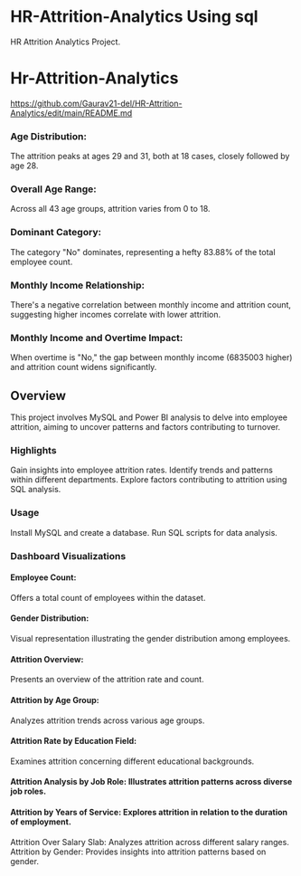 # HR-Attrition-Analytics Using sql
HR Attrition Analytics Project.

# Hr-Attrition-Analytics
 https://github.com/Gaurav21-del/HR-Attrition-Analytics/edit/main/README.md

### Age Distribution:

 The attrition peaks at ages 29 and 31, both at 18 cases, closely followed by age 28.

### Overall Age Range:

 Across all 43 age groups, attrition varies from 0 to 18.

### Dominant Category:

 The category "No" dominates, representing a hefty 83.88% of the total employee count.

### Monthly Income Relationship:

 There's a negative correlation between monthly income and attrition count, suggesting higher incomes correlate with lower attrition.

### Monthly Income and Overtime Impact:

When overtime is "No," the gap between monthly income (6835003 higher) and attrition count widens significantly.


## Overview
This project involves MySQL and Power BI analysis to delve into employee attrition,
aiming to uncover patterns and factors contributing to turnover.

### Highlights
Gain insights into employee attrition rates.
Identify trends and patterns within different departments.
Explore factors contributing to attrition using SQL analysis.

### Usage
Install MySQL and create a database.
Run SQL scripts for data analysis.

### Dashboard Visualizations

#### Employee Count:
Offers a total count of employees within the dataset.
#### Gender Distribution:
Visual representation illustrating the gender distribution among employees.
#### Attrition Overview:
Presents an overview of the attrition rate and count.
#### Attrition by Age Group: 
Analyzes attrition trends across various age groups.
#### Attrition Rate by Education Field:
Examines attrition concerning different educational backgrounds.
#### Attrition Analysis by Job Role: Illustrates attrition patterns across diverse job roles.
#### Attrition by Years of Service: Explores attrition in relation to the duration of employment.
Attrition Over Salary Slab: Analyzes attrition across different salary ranges.
Attrition by Gender: Provides insights into attrition patterns based on gender.

